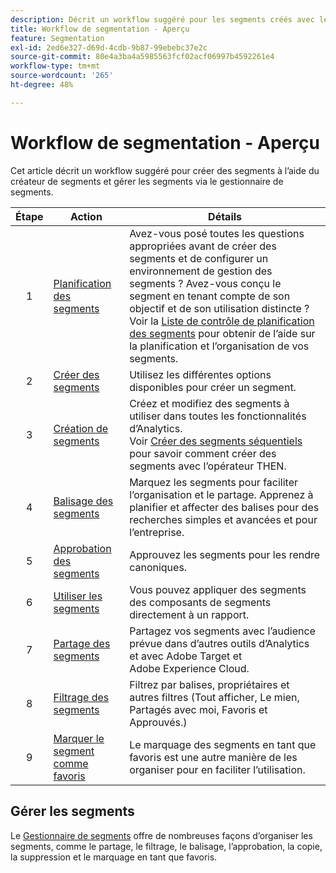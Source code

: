 ```yaml
---
description: Décrit un workflow suggéré pour les segments créés avec le créateur de segments et gérés par le biais du gestionnaire de segments.
title: Workflow de segmentation - Aperçu
feature: Segmentation
exl-id: 2ed6e327-d69d-4cdb-9b87-99ebebc37e2c
source-git-commit: 80e4a3ba4a5985563fcf02acf06997b4592261e4
workflow-type: tm+mt
source-wordcount: '265'
ht-degree: 48%

---
```


# Workflow de segmentation - Aperçu

Cet article décrit un workflow suggéré pour créer des segments à l’aide du créateur de segments et gérer les segments via le gestionnaire de segments.


| Étape | Action | Détails |
|:--:|---|---|
| 1 | [Planification des segments](/help/components/segmentation/segmentation-workflow/seg-plan.md) | Avez-vous posé toutes les questions appropriées avant de créer des segments et de configurer un environnement de gestion des segments ? Avez-vous conçu le segment en tenant compte de son objectif et de son utilisation distincte ? <br/>Voir la [Liste de contrôle de planification des segments](seg-plan.md) pour obtenir de l’aide sur la planification et l’organisation de vos segments. |
| 2 | [Créer des segments](seg-create.md) | Utilisez les différentes options disponibles pour créer un segment. |
| 3 | [Création de segments](/help/components/segmentation/segmentation-workflow/seg-build.md) | Créez et modifiez des segments à utiliser dans toutes les fonctionnalités d’Analytics. <br/>Voir [Créer des segments séquentiels](/help/components/segmentation/segmentation-workflow/seg-sequential-build.md) pour savoir comment créer des segments avec l’opérateur THEN. |
| 4 | [Balisage des segments](/help/components/segmentation/segmentation-workflow/seg-tag.md) | Marquez les segments pour faciliter l’organisation et le partage. Apprenez à planifier et affecter des balises pour des recherches simples et avancées et pour l’entreprise. |
| 5 | [Approbation des segments](/help/components/segmentation/segmentation-workflow/seg-approve.md) | Approuvez les segments pour les rendre canoniques. |
| 6 | [Utiliser les segments](/help/components/segmentation/segmentation-workflow/t-seg-apply.md) | Vous pouvez appliquer des segments des composants de segments directement à un rapport. |
| 7 | [Partage des segments](/help/components/segmentation/segmentation-workflow/t-seg-share.md) | Partagez vos segments avec l’audience prévue dans d’autres outils d’Analytics et avec Adobe Target et Adobe Experience Cloud. |
| 8 | [Filtrage des segments](/help/components/segmentation/segmentation-workflow/t-seg-filter.md) | Filtrez par balises, propriétaires et autres filtres (Tout afficher, Le mien, Partagés avec moi, Favoris et Approuvés.) |
| 9 | [Marquer le segment comme favoris](/help/components/segmentation/segmentation-workflow/t-seg-favorite.md) | Le marquage des segments en tant que favoris est une autre manière de les organiser pour en faciliter l’utilisation. |

## Gérer les segments

Le [Gestionnaire de segments](/help/components/segmentation/segmentation-workflow/seg-manage.md) offre de nombreuses façons d’organiser les segments, comme le partage, le filtrage, le balisage, l’approbation, la copie, la suppression et le marquage en tant que favoris.

